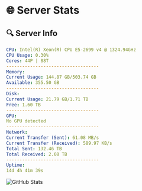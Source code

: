 # 🌐 Server Stats
## 🔍 Server Info
```yaml
CPU: Intel(R) Xeon(R) CPU E5-2699 v4 @ 1324.94GHz
CPU Usage: 0.30%
Cores: 44P | 88T
-----------------------------------
Memory:
Current Usage: 144.87 GB/503.74 GB
Available: 355.50 GB
-----------------------------------
Disk:
Current Usage: 21.79 GB/1.71 TB
Free: 1.60 TB
-----------------------------------
GPU:
No GPU detected
-----------------------------------
Network:
Current Transfer (Sent): 61.08 MB/s
Current Transfer (Received): 589.97 KB/s
Total Sent: 132.46 TB
Total Received: 2.08 TB
-----------------------------------
Uptime:
14d 4h 41m 39s
```
![GitHub Stats](https://img.shields.io/badge/Updated-2025-02-22_03:24:57-blue)